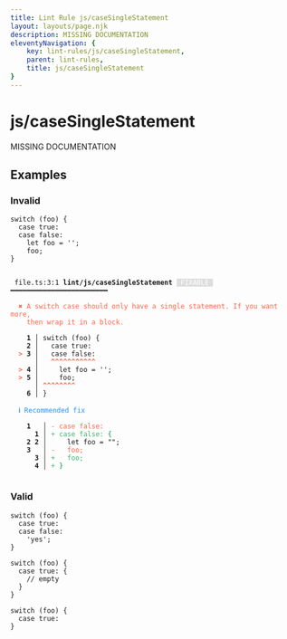 ```yaml
---
title: Lint Rule js/caseSingleStatement
layout: layouts/page.njk
description: MISSING DOCUMENTATION
eleventyNavigation: {
	key: lint-rules/js/caseSingleStatement,
	parent: lint-rules,
	title: js/caseSingleStatement
}
---
```


# js/caseSingleStatement

MISSING DOCUMENTATION

<!-- EVERYTHING BELOW IS AUTOGENERATED. SEE SCRIPTS FOLDER FOR UPDATE SCRIPTS -->


## Examples
### Invalid
<pre class="language-text"><code class="language-text"><span class="token keyword">switch</span> <span class="token punctuation">(</span><span class="token variable">foo</span><span class="token punctuation">)</span> <span class="token punctuation">{</span>
  <span class="token keyword">case</span> <span class="token boolean">true</span><span class="token punctuation">:</span>
  <span class="token keyword">case</span> <span class="token boolean">false</span><span class="token punctuation">:</span>
    <span class="token keyword">let</span> <span class="token variable">foo</span> <span class="token operator">=</span> <span class="token string">&apos;&apos;</span><span class="token punctuation">;</span>
    <span class="token variable">foo</span><span class="token punctuation">;</span>
<span class="token punctuation">}</span></code></pre>
<pre class="language-text"><code class="language-text">
 <span style="text-decoration-style: dotted;">file.ts:3:1</span> <strong>lint/js/caseSingleStatement</strong> <span style="color: white; background-color: #ddd;"> FIXABLE </span> ━━━━━━━━━━━━━━━━━━━━━━━━

  <strong><span style="color: Tomato;">✖ </span></strong><span style="color: Tomato;">A switch case should only have a single statement. If you want more,</span>
    <span style="color: Tomato;">then wrap it in a block.</span>

  <strong>  1</strong><strong> │ </strong><span class="token keyword">switch</span> <span class="token punctuation">(</span><span class="token variable">foo</span><span class="token punctuation">)</span> <span class="token punctuation">{</span>
  <strong>  2</strong><strong> │ </strong>  <span class="token keyword">case</span> <span class="token boolean">true</span><span class="token punctuation">:</span>
  <strong><span style="color: Tomato;">&gt;</span></strong><strong> 3</strong><strong> │ </strong>  <span class="token keyword">case</span> <span class="token boolean">false</span><span class="token punctuation">:</span>
     <strong> │ </strong>  <span style="color: Tomato;"><strong>^</strong></span><span style="color: Tomato;"><strong>^</strong></span><span style="color: Tomato;"><strong>^</strong></span><span style="color: Tomato;"><strong>^</strong></span><span style="color: Tomato;"><strong>^</strong></span><span style="color: Tomato;"><strong>^</strong></span><span style="color: Tomato;"><strong>^</strong></span><span style="color: Tomato;"><strong>^</strong></span><span style="color: Tomato;"><strong>^</strong></span><span style="color: Tomato;"><strong>^</strong></span><span style="color: Tomato;"><strong>^</strong></span>
  <strong><span style="color: Tomato;">&gt;</span></strong><strong> 4</strong><strong> │ </strong>    <span class="token keyword">let</span> <span class="token variable">foo</span> <span class="token operator">=</span> <span class="token string">&apos;&apos;</span><span class="token punctuation">;</span>
  <strong><span style="color: Tomato;">&gt;</span></strong><strong> 5</strong><strong> │ </strong>    <span class="token variable">foo</span><span class="token punctuation">;</span>
     <strong> │ </strong><span style="color: Tomato;"><strong>^</strong></span><span style="color: Tomato;"><strong>^</strong></span><span style="color: Tomato;"><strong>^</strong></span><span style="color: Tomato;"><strong>^</strong></span><span style="color: Tomato;"><strong>^</strong></span><span style="color: Tomato;"><strong>^</strong></span><span style="color: Tomato;"><strong>^</strong></span><span style="color: Tomato;"><strong>^</strong></span>
  <strong>  6</strong><strong> │ </strong><span class="token punctuation">}</span>

  <strong><span style="color: DodgerBlue;">ℹ </span></strong><span style="color: DodgerBlue;">Recommended fix</span>

  <strong>  </strong><strong>1</strong><strong> </strong><strong> </strong><strong> │ </strong><span style="color: Tomato;">-</span> <span style="color: Tomato;">case false:</span>
  <strong>  </strong><strong> </strong><strong> </strong><strong>1</strong><strong> │ </strong><span style="color: MediumSeaGreen;">+</span> <span style="color: MediumSeaGreen;">case false:</span><span style="color: MediumSeaGreen;"><strong> {</strong></span>
  <strong>  </strong><strong>2</strong><strong> </strong><strong>2</strong><strong> │ </strong>    let foo = &quot;&quot;;
  <strong>  </strong><strong>3</strong><strong> </strong><strong> </strong><strong> │ </strong><span style="color: Tomato;">-</span> <span style="color: Tomato;">  </span><span style="color: Tomato;">foo;</span>
  <strong>  </strong><strong> </strong><strong> </strong><strong>3</strong><strong> │ </strong><span style="color: MediumSeaGreen;">+</span> <span style="color: MediumSeaGreen;">  </span><span style="color: MediumSeaGreen;">foo;</span>
  <strong>  </strong><strong> </strong><strong> </strong><strong>4</strong><strong> │ </strong><span style="color: MediumSeaGreen;">+</span> <span style="color: MediumSeaGreen;"><strong>}</strong></span>

</code></pre>
### Valid
<pre class="language-text"><code class="language-text"><span class="token keyword">switch</span> <span class="token punctuation">(</span><span class="token variable">foo</span><span class="token punctuation">)</span> <span class="token punctuation">{</span>
  <span class="token keyword">case</span> <span class="token boolean">true</span><span class="token punctuation">:</span>
  <span class="token keyword">case</span> <span class="token boolean">false</span><span class="token punctuation">:</span>
    <span class="token string">&apos;yes&apos;</span><span class="token punctuation">;</span>
<span class="token punctuation">}</span></code></pre>
<pre class="language-text"><code class="language-text"><span class="token keyword">switch</span> <span class="token punctuation">(</span><span class="token variable">foo</span><span class="token punctuation">)</span> <span class="token punctuation">{</span>
  <span class="token keyword">case</span> <span class="token boolean">true</span><span class="token punctuation">:</span> <span class="token punctuation">{</span>
    <span class="token comment">// empty</span>
  <span class="token punctuation">}</span>
<span class="token punctuation">}</span></code></pre>
<pre class="language-text"><code class="language-text"><span class="token keyword">switch</span> <span class="token punctuation">(</span><span class="token variable">foo</span><span class="token punctuation">)</span> <span class="token punctuation">{</span>
  <span class="token keyword">case</span> <span class="token boolean">true</span><span class="token punctuation">:</span>
<span class="token punctuation">}</span></code></pre>
